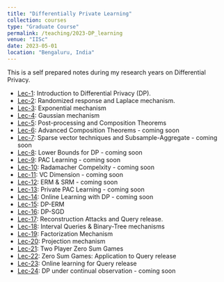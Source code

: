 ```yaml
---
title: "Differentially Private Learning"
collection: courses
type: "Graduate Course"
permalink: /teaching/2023-DP_learning
venue: "IISc"
date: 2023-05-01
location: "Bengaluru, India"
---
```


This is a self prepared notes during my research years on Differential Privacy.

- [Lec-1](https://drive.google.com/drive/folders/10cTVxr8FsqPLcIZAtOjGN_lGq-HqdU6u): Introduction to Differential Privacy (DP).
- [Lec-2](https://drive.google.com/drive/folders/10cTVxr8FsqPLcIZAtOjGN_lGq-HqdU6u): Randomized response and Laplace mechanism.
- [Lec-3](https://drive.google.com/drive/folders/10cTVxr8FsqPLcIZAtOjGN_lGq-HqdU6u): Exponential mechanism
- [Lec-4](https://drive.google.com/drive/folders/10cTVxr8FsqPLcIZAtOjGN_lGq-HqdU6u): Gaussian mechanism
- [Lec-5](https://drive.google.com/drive/folders/10cTVxr8FsqPLcIZAtOjGN_lGq-HqdU6u): Post-processing and Composition Theorems
- [Lec-6](https://drive.google.com/drive/folders/10cTVxr8FsqPLcIZAtOjGN_lGq-HqdU6u): Advanced Composition Theorems - coming soon
- [Lec-7](https://drive.google.com/drive/folders/10cTVxr8FsqPLcIZAtOjGN_lGq-HqdU6u): Sparse vector techniques and Subsample-Aggregate - coming soon
- [Lec-8](https://drive.google.com/drive/folders/10cTVxr8FsqPLcIZAtOjGN_lGq-HqdU6u): Lower Bounds for DP - coming soon
- [Lec-9](https://drive.google.com/drive/folders/10cTVxr8FsqPLcIZAtOjGN_lGq-HqdU6u): PAC Learning - coming soon
- [Lec-10](https://drive.google.com/drive/folders/10cTVxr8FsqPLcIZAtOjGN_lGq-HqdU6u): Radamacher Compelxity - coming soon
- [Lec-11](https://drive.google.com/drive/folders/10cTVxr8FsqPLcIZAtOjGN_lGq-HqdU6u): VC Dimension - coming soon
- [Lec-12](https://drive.google.com/drive/folders/10cTVxr8FsqPLcIZAtOjGN_lGq-HqdU6u): ERM & SRM - coming soon
- [Lec-13](https://drive.google.com/drive/folders/10cTVxr8FsqPLcIZAtOjGN_lGq-HqdU6u): Private PAC Learning - coming soon
- [Lec-14](https://drive.google.com/drive/folders/10cTVxr8FsqPLcIZAtOjGN_lGq-HqdU6u): Online Learning with DP - coming soon
- [Lec-15](https://drive.google.com/drive/folders/10cTVxr8FsqPLcIZAtOjGN_lGq-HqdU6u): DP-ERM
- [Lec-16](https://drive.google.com/drive/folders/10cTVxr8FsqPLcIZAtOjGN_lGq-HqdU6u): DP-SGD
- [Lec-17](https://drive.google.com/drive/folders/10cTVxr8FsqPLcIZAtOjGN_lGq-HqdU6u): Reconstruction Attacks and Query release.
- [Lec-18](https://drive.google.com/drive/folders/10cTVxr8FsqPLcIZAtOjGN_lGq-HqdU6u): Interval Queries & Binary-Tree mechanisms
- [Lec-19](https://drive.google.com/drive/folders/10cTVxr8FsqPLcIZAtOjGN_lGq-HqdU6u): Factorization Mechanism
- [Lec-20](https://drive.google.com/drive/folders/10cTVxr8FsqPLcIZAtOjGN_lGq-HqdU6u): Projection mechanism
- [Lec-21](https://drive.google.com/drive/folders/10cTVxr8FsqPLcIZAtOjGN_lGq-HqdU6u): Two Player Zero Sum Games
- [Lec-22](https://drive.google.com/drive/folders/10cTVxr8FsqPLcIZAtOjGN_lGq-HqdU6u): Zero Sum Games: Application to Query release
- [Lec-23](https://drive.google.com/drive/folders/10cTVxr8FsqPLcIZAtOjGN_lGq-HqdU6u): Online learning for Query release
- [Lec-24](https://drive.google.com/drive/folders/10cTVxr8FsqPLcIZAtOjGN_lGq-HqdU6u): DP under continual observation - coming soon